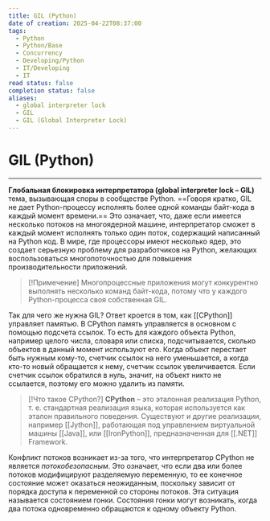 ```yaml
---
title: GIL (Python)
date of creation: 2025-04-22T08:37:00
tags:
  - Python
  - Python/Base
  - Concurrency
  - Developing/Python
  - IT/Developing
  - IT
read status: false
completion status: false
aliases:
  - global interpreter lock
  - GIL
  - GIL (Global Interpreter Lock)
---
```

# GIL (Python)
---

**Глобальная блокировка интерпретатора (global interpreter lock – GIL)** тема, вызывающая споры в сообществе Python. ==Говоря кратко, GIL не дает Python-процессу исполнять более одной команды байт-кода в каждый момент времени.== Это означает, что, даже если имеется несколько потоков на многоядерной машине, интерпретатор сможет в каждый момент исполнять только один поток, содержащий написанный на Python код. В мире, где процессоры имеют несколько ядер, это создает серьезную проблему для разработчиков на Python, желающих воспользоваться многопоточностью для повышения производительности приложений.

>[!Примечение]
>Многопроцессные приложения могут конкурентно выполнять несколько команд байт-кода, потому что у каждого Python-процесса своя собственная GIL.

Так для чего же нужна GIL? Ответ кроется в том, как [[CPython]] управляет памятью. В CPython память управляется в основном с помощью подсчета ссылок. То есть для каждого объекта Python, например целого числа, словаря или списка, подсчитывается, сколько объектов в данный момент используют его. Когда объект перестает быть нужным кому-то, счетчик ссылок на него уменьшается, а когда кто-то новый обращается к нему, счетчик ссылок увеличивается. Если счетчик ссылок обратился в нуль, значит, на объект никто не ссылается, поэтому его можно удалить из памяти.

>[!Что такое CPython?]
>**CPython** – это эталонная реализация Python, т. е. стандартная реализация языка, которая используется как эталон правильного поведения. Существуют и другие реализации, например [[Jython]], работающая под управлением виртуальной машины [[Java]], или [[IronPython]], предназначенная для [[.NET]] Framework.

Конфликт потоков возникает из-за того, что интерпретатор CPython не является *потокобезопасным*. Это означает, что если два или более потоков модифицируют разделяемую переменную, то ее конечное состояние может оказаться неожиданным, поскольку зависит от порядка доступа к переменной со стороны потоков. Эта ситуация называется состоянием гонки. Состояния гонки могут возникать, когда два потока одновременно обращаются к одному объекту Python.

